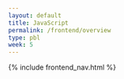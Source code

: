 ```yaml
---
layout: default
title: JavaScript
permalink: /frontend/overview
type: pbl
week: 5
---
```


{% include frontend_nav.html %}